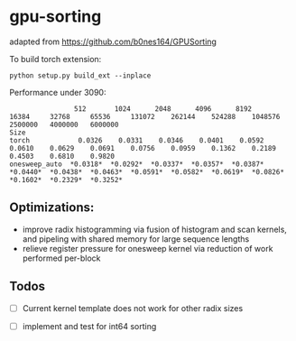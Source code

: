 # gpu-sorting

adapted from https://github.com/b0nes164/GPUSorting

To build torch extension:
```
python setup.py build_ext --inplace 
```

Performance under 3090:
```
                512       1024      2048      4096      8192      16384     32768     65536     131072    262144    524288    1048576   2500000   4000000   6000000
Size                                                                                                                                                               
torch            0.0326    0.0331    0.0346    0.0401    0.0592    0.0610    0.0629    0.0691    0.0756    0.0959    0.1362    0.2189    0.4503    0.6810    0.9820
onesweep_auto  *0.0318*  *0.0292*  *0.0337*  *0.0357*  *0.0387*  *0.0440*  *0.0438*  *0.0463*  *0.0591*  *0.0582*  *0.0619*  *0.0826*  *0.1602*  *0.2329*  *0.3252*
```

## Optimizations:
- improve radix histogramming via fusion of histogram and scan kernels, and pipeling with shared memory for large sequence lengths
- relieve register pressure for onesweep kernel via reduction of work performed per-block

## Todos

- [ ] Current kernel template does not work for other radix sizes
- [ ] implement and test for int64 sorting

